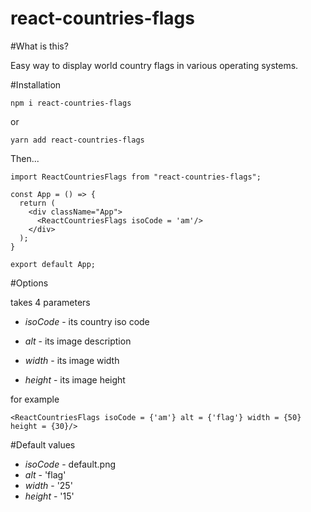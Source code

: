 # react-countries-flags

#What is this?

Easy way to display world country flags in various operating systems. 

#Installation

`npm i react-countries-flags`

or

`yarn add react-countries-flags`

Then...

```
import ReactCountriesFlags from "react-countries-flags";

const App = () => {
  return (
    <div className="App">
      <ReactCountriesFlags isoCode = 'am'/>
    </div>
  );
}

export default App;

```
#Options

<ReactCountriesFlags/> takes 4 parameters
* *isoCode* - its country iso code 

* *alt* - its image description 

* *width* - its image width 

* *height* - its image height 

for example 

```
<ReactCountriesFlags isoCode = {'am'} alt = {'flag'} width = {50} height = {30}/>
```

#Default values

* *isoCode* - default.png
* *alt* - 'flag'
* *width* - '25'
* *height* - '15'
